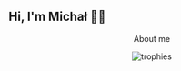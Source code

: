 ## Hi, I'm Michał 🙋‍♂️

<p align="center">
About me
</p>

<p align="center">
  <img src="https://github-profile-trophy.vercel.app/?username=auto200&title=Commit,Repositories,PullRequest&theme=onedark" alt="trophies"/>
</p>
